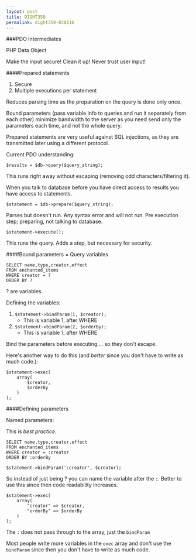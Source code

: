 ```yaml
---
layout: post
title: DIGHT350
permalink: dight350-030116
---
```


###PDO Intermediates

PHP Data Object

Make the input secure! Clean it up! Never trust user input!

####Prepared statements

1. Secure
2. Multiple executions per statement


Reduces parsing time as the preparation on the query is done only once.

Bound parameters (pass variable info to queries and run it separately from each other) minimize bandwidth to the server as you need send only the parameters each time, and not the whole query.

Prepared statements are very useful against SQL injections, as they are transmitted later using a different protocol.


Current PDO understanding:

`$results = $db->query($query_string);`

This runs right away without escaping (removing odd characters/filtering it).

When you talk to database before you have direct access to results you have access to statements.


`$statement = $db->prepare($query_string);`

Parses but doesn't run. Any syntax error and will not run. Pre execution step; preparing, not talking to database.

`$statement->execute();`

This runs the query. Adds a step, but necessary for security.

####Bound parameters = Query variables

```
SELECT name,type,creator,effect
FROM enchanted_items
WHERE creator = ?
ORDER BY ?
```

? are variables.


Defining the variables:

1. `$statement->bindParam(1, $creator);`
    - This is variable 1, after WHERE
2. `$statement->bindParam(2, $orderBy);`
    - This is variable 1, after WHERE

Bind the parameters before executing.... so they don't escape.

Here's another way to do this (and _better_ since 
you don't have to write as much code.):

```
$statement->exec(
    array(
        $creator,
        $orderBy
    )
);
```


####Defining parameters

Named parameters:

This is _best practice_.

```
SELECT name,type,creator,effect
FROM enchanted_items
WHERE creator = :creator
ORDER BY :orderBy
```


`$statement->bindParam(':creator', $creator);`

So instead of just being ? you can name the variable after the `:`. Better to use this since then code readability increases.

```
$statement->exec(
    array(
        "creator" => $creator,
        "orderBy" => $orderBy
    )
);
```

The `:` does not pass through to the array, just the `bindParam`

Most people write more variables in the `exec` array and don't use the `bindParam` since then you don't have to write as much code. 


